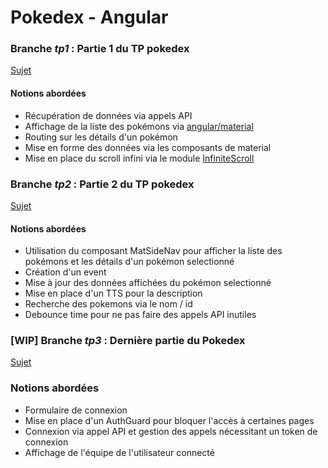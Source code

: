 # Pokedex - Angular

### Branche *tp1* : Partie 1 du TP pokedex

[Sujet](https://bisonfoutu.github.io/ng-reveal/#/5)

#### Notions abordées
- Récupération de données via appels API
- Affichage de la liste des pokémons via [angular/material](https://material.angular.io/)
- Routing sur les détails d'un pokémon
- Mise en forme des données via les composants de material
- Mise en place du scroll infini via le module [InfiniteScroll](https://github.com/orizens/ngx-infinite-scroll)

### Branche *tp2* : Partie 2 du TP pokedex 

[Sujet](https://bisonfoutu.github.io/ng-reveal/#/6)

#### Notions abordées
- Utilisation du composant MatSideNav pour afficher la liste des pokémons et les détails 
d'un pokémon selectionné
- Création d'un event
- Mise à jour des données affichées du pokémon selectionné
- Mise en place d'un TTS pour la description 
- Recherche des pokemons via le nom / id
- Debounce time pour ne pas faire des appels API inutiles

### [WIP] Branche *tp3* : Dernière partie du Pokedex

[Sujet](https://bisonfoutu.github.io/ng-reveal/#/7)

### Notions abordées
- Formulaire de connexion
- Mise en place d'un AuthGuard pour bloquer l'accès à certaines pages
- Connexion via appel API et gestion des appels nécessitant un token de connexion
- Affichage de l'équipe de l'utilisateur connecté

